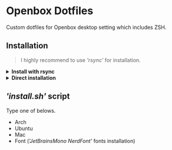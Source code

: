 # Openbox Dotfiles

Custom dotfiles for Openbox desktop setting which includes ZSH.

## Installation

> I highly recommend to use *'rsync'* for installation.

<details>
<summary><b>Install with rsync</b></summary>

#### Clone the repository to *'~/Documents'* and install with rsync.

```bash
git clone https://github.com/astaos/openbox-dotfiles.git ~/Documents/openbox-dotfiles/
```

> Use rsync to sync the dotfiles.

```bash
rsync -avxHAXP --exclude={'.git*/','*.git','.themes','tools','LICENSE','*.md'} ~/Documents/openbox-dotfiles/* ~/.config/
```

> Run *'install.sh'* to install essentials.

``` bash
bash ~/Documents/openbox-dotfiles/tools/install_themes.sh
bash ~/Documents/openbox-dotfiles/tools/install_zsh.sh
```

</details>

<details>
<summary><b>Direct installation</b></summary>

#### Clone the repository to *'~/.config'* directly.

```bash
git clone https://github.com/astaos/openbox-dotfiles.git ~/.config
```

> Run *'install.sh'* to install essentials.

```bash
bash ~/.config/tools/install_themes.sh
bash ~/.config/tools/install_zsh.sh
```

</details>

## *'install.sh'* script

Type one of belows.

- Arch
- Ubuntu
- Mac
- Font (*'JetBrainsMono NerdFont'* fonts installation)
